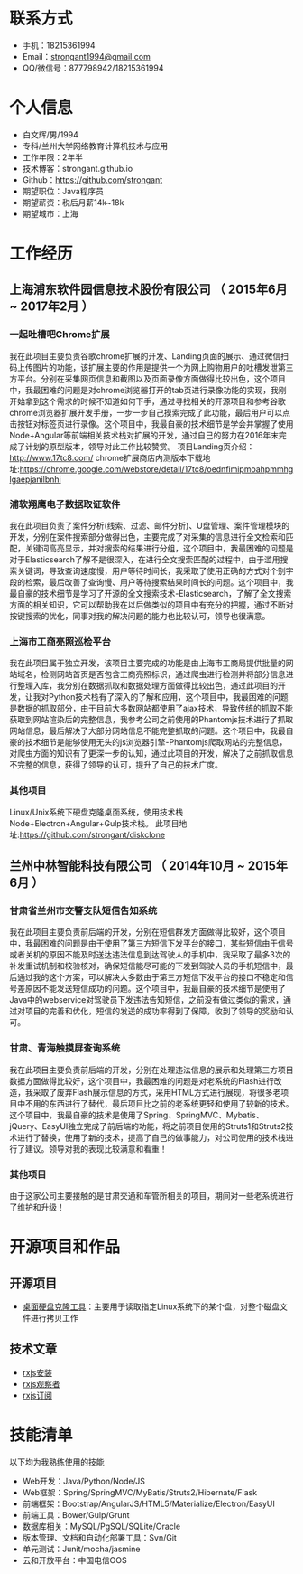 # 联系方式

- 手机：18215361994
- Email：strongant1994@gmail.com
- QQ/微信号：877798942/18215361994

# 个人信息

 - 白文辉/男/1994 
 - 专科/兰州大学网络教育计算机技术与应用 
 - 工作年限：2年半
 - 技术博客：strongant.github.io
 - Github：https://github.com/strongant
 - 期望职位：Java程序员
 - 期望薪资：税后月薪14k~18k
 - 期望城市：上海

# 工作经历


## 上海浦东软件园信息技术股份有限公司 （ 2015年6月 ~ 2017年2月 ）


### 一起吐槽吧Chrome扩展
我在此项目主要负责谷歌chrome扩展的开发、Landing页面的展示、通过微信扫码上传图片的功能，该扩展主要的作用是提供一个为网上购物用户的吐槽发泄第三方平台。分别在采集网页信息和截图以及页面录像方面做得比较出色，这个项目中，我最困难的问题是对chrome浏览器打开的tab页进行录像功能的实现，我刚开始拿到这个需求的时候不知道如何下手，通过寻找相关的开源项目和参考谷歌chrome浏览器扩展开发手册，一步一步自己摸索完成了此功能，最后用户可以点击按钮对标签页进行录像。这个项目中，我最自豪的技术细节是学会并掌握了使用Node+Angular等前端相关技术栈对扩展的开发，通过自己的努力在2016年末完成了计划的原型版本，领导对此工作比较赞赏。
项目Landing页介绍：<http://www.17tc8.com/>
chrome扩展商店内测版本下载地址:<https://chrome.google.com/webstore/detail/17tc8/oednfimipmoahpmmhglgaepjanilbnhi>



### 浦软翔鹰电子数据取证软件 
我在此项目负责了案件分析(线索、过滤、邮件分析)、U盘管理、案件管理模块的开发，分别在案件搜索部分做得出色，主要完成了对采集的信息进行全文检索和匹配，关键词高亮显示，并对搜索的结果进行分组，这个项目中，我最困难的问题是对于Elasticsearch了解不是很深入，在进行全文搜索匹配的过程中，由于滥用搜索关键词，导致查询速度慢，用户等待时间长，我采取了使用正确的方式对个别字段的检索，最后改善了查询慢、用户等待搜索结果时间长的问题。这个项目中，我最自豪的技术细节是学习了开源的全文搜索技术-Elasticsearch，了解了全文搜索方面的相关知识，它可以帮助我在以后做类似的项目中有充分的把握，通过不断对按键搜索的优化，同事对我的解决问题的能力也比较认可，领导也很满意。


### 上海市工商亮照巡检平台
我在此项目属于独立开发，该项目主要完成的功能是由上海市工商局提供批量的网站域名，检测网站首页是否包含工商亮照标识，通过爬虫进行检测并将部分信息进行整理入库，我分别在数据抓取和数据处理方面做得比较出色，通过此项目的开发，让我对Python技术栈有了深入的了解和应用，这个项目中，我最困难的问题是数据的抓取部分，由于目前大多数网站都使用了ajax技术，导致传统的抓取不能获取到网站渲染后的完整信息，我参考公司之前使用的Phantomjs技术进行了抓取网站信息，最后解决了大部分网站信息不能完整抓取的问题。这个项目中，我最自豪的技术细节是能够使用无头的js浏览器引擎-Phantomjs爬取网站的完整信息，对爬虫方面的知识有了更深一步的认知，通过此项目的开发，解决了之前抓取信息不完整的信息，获得了领导的认可，提升了自己的技术广度。


### 其他项目

Linux/Unix系统下硬盘克隆桌面系统，使用技术栈Node+Electron+Angular+Gulp技术栈。
此项目地址:<https://github.com/strongant/diskclone>

 
## 兰州中林智能科技有限公司 （ 2014年10月 ~ 2015年6月 ）

### 甘肃省兰州市交警支队短信告知系统
我在此项目主要负责前后端的开发，分别在短信群发方面做得比较好，这个项目中，我最困难的问题是由于使用了第三方短信下发平台的接口，某些短信由于信号或者关机的原因不能及时送达违法信息到达驾驶人的手机中，我采取了最多3次的补发重试机制和校验核对，确保短信能尽可能的下发到驾驶人员的手机短信中，最后通过我的这个方案，可以解决大多数由于第三方短信下发平台的接口不稳定和信号差原因不能发送短信成功的问题。这个项目中，我最自豪的技术细节是使用了Java中的webservice对驾驶员下发违法告知短信，之前没有做过类似的需求，通过对项目的完善和优化，短信的发送的成功率得到了保障，收到了领导的奖励和认可。


### 甘肃、青海触摸屏查询系统 
我在此项目主要负责前后端的开发，分别在处理违法信息的展示和处理第三方项目数据方面做得比较好，这个项目中，我最困难的问题是对老系统的Flash进行改造，我采取了废弃Flash展示信息的方式，采用HTML方式进行展现，将很多老项目中不用的东西进行了替代，最后项目比之前的老系统更轻和使用了较新的技术。这个项目中，我最自豪的技术是使用了Spring、SpringMVC、Mybatis、jQuery、EasyUI独立完成了前后端的功能，将之前项目使用的Struts1和Struts2技术进行了替换，使用了新的技术，提高了自己的做事能力，对公司使用的技术栈进行了建议。领导对我的表现比较满意和看重！


### 其他项目

由于这家公司主要接触的是甘肃交通和车管所相关的项目，期间对一些老系统进行了维护和升级！

# 开源项目和作品

## 开源项目
 - [桌面硬盘克隆工具](https://github.com/strongant/diskclone)：主要用于读取指定Linux系统下的某个盘，对整个磁盘文件进行拷贝工作

## 技术文章

- [rxjs安装](https://github.com/strongant/rxjs/blob/i18n/zh-CN/installation.md)
- [rxjs观察者](https://github.com/strongant/rxjs/blob/i18n/zh-CN/observer.md)
- [rxjs订阅](https://github.com/strongant/rxjs/blob/i18n/zh-CN/subscription.md)


# 技能清单
以下均为我熟练使用的技能

- Web开发：Java/Python/Node/JS
- Web框架：Spring/SpringMVC/MyBatis/Struts2/Hibernate/Flask
- 前端框架：Bootstrap/AngularJS/HTML5/Materialize/Electron/EasyUI
- 前端工具：Bower/Gulp/Grunt
- 数据库相关：MySQL/PgSQL/SQLite/Oracle
- 版本管理、文档和自动化部署工具：Svn/Git
- 单元测试：Junit/mocha/jasmine
- 云和开放平台：中国电信OOS